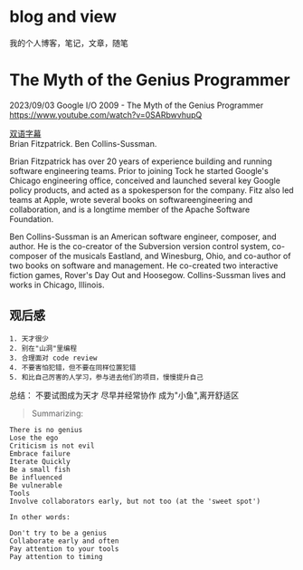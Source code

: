 # blog and view
我的个人博客，笔记，文章，随笔

#  The Myth of the Genius Programmer
2023/09/03 Google I/O 2009 - The Myth of the Genius Programmer https://www.youtube.com/watch?v=0SARbwvhupQ  

[双语字幕](./view/The-Myth-of-the-Genius-Programmer(双语).txt)   
 Brian Fitzpatrick.  Ben Collins-Sussman.

 Brian Fitzpatrick has over 20 years of experience building and running software engineering teams. Prior to joining Tock he started Google's Chicago engineering office, conceived and launched several key Google policy products, and acted as a spokesperson for the company. Fitz also led teams at Apple, wrote several books on softwareengineering and collaboration, and is a longtime member of the Apache Software Foundation.

 Ben Collins-Sussman is an American software engineer, composer, and author. He is the co-creator of the Subversion version control system, co-composer of the musicals Eastland, and Winesburg, Ohio, and co-author of two books on software and management. He co-created two interactive fiction games, Rover's Day Out and Hoosegow. Collins-Sussman lives and works in Chicago, Illinois.

## 观后感
    1. 天才很少      
    2. 别在"山洞"里编程      
    3. 合理面对 code review      
    4. 不要害怕犯错，但不要在同样位置犯错        
    5. 和比自己厉害的人学习，参与进去他们的项目，慢慢提升自己        
总结： 不要试图成为天才 尽早并经常协作 成为"小鱼",离开舒适区        
> Summarizing:

    There is no genius
    Lose the ego
    Criticism is not evil
    Embrace failure
    Iterate Quickly
    Be a small fish
    Be influenced
    Be vulnerable
    Tools
    Involve collaborators early, but not too (at the 'sweet spot')

    In other words:

    Don't try to be a genius
    Collaborate early and often
    Pay attention to your tools
    Pay attention to timing
